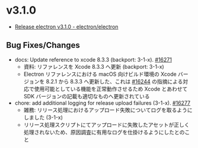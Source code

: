 # v3.1.0

* [Release electron v3.1.0 - electron/electron](https://github.com/electron/electron/releases/tag/v3.1.0)

## Bug Fixes/Changes

* docs: Update reference to xcode 8.3.3 (backport: 3-1-x). [#16271](https://github.com/electron/electron/pull/16271)
  * 資料: リファレンスを Xcode 8.3.3 へ更新 (backport: 3-1-x)
  * Electron リファレンスにおける macOS 向けビルド環境の Xcode バージョンを 8.2.1 から 8.3.3 へ更新した、これは [#16244](https://github.com/electron/electron/issues/16244) の指摘による対応で使用可能としている機能を正常動作させるため Xcode とあわせて SDK バージョンの記載も適切なものへ更新されている
* chore: add additional logging for release upload failures (3-1-x). [#16277](https://github.com/electron/electron/pull/16277)
  * 雑務: リリース処理におけるアップロード失敗についてログを取るようにしました (3-1-x)
  * リリース処理スクリプトにてアップロードに失敗したアセットが正しく処理されないため、原因調査に有用なログを仕掛けるようにしたとのこと
